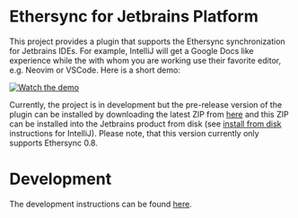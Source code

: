# Ethersync for Jetbrains Platform

This project provides a plugin that supports the Ethersync synchronization for
Jetbrains IDEs. For example, IntelliJ will get a Google Docs like experience
while the with whom you are working use their favorite editor, e.g. Neovim or
VSCode. Here is a short demo:

[![Watch the demo](Demo-thumbnail.png)](https://github.com/ethersync/ethersync-jetbrains/raw/refs/heads/main/Demo.mp4)

Currently, the project is in development but the pre-release version of the
plugin can be installed by downloading the latest ZIP from [here][nightly
download] and this ZIP can be installed into the Jetbrains product from disk
(see [install from disk] instructions for IntelliJ). Please note, that this
version currently only supports Ethersync 0.8.

# Development

The development instructions can be found [here](DEVELOPMENT.md).

[nightly download]: https://github.com/ethersync/ethersync-jetbrains/releases/tag/nightly
[install from disk]: https://www.jetbrains.com/help/idea/managing-plugins.html#install_plugin_from_disk
